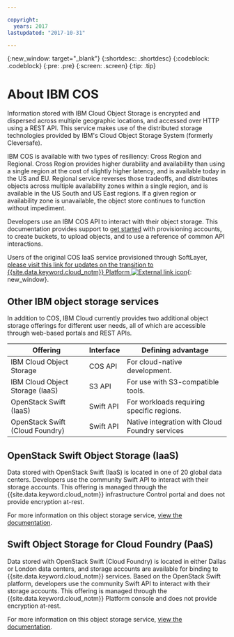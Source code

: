 ```yaml
---

copyright:
  years: 2017
lastupdated: "2017-10-31"

---
```

{:new_window: target="_blank"}
{:shortdesc: .shortdesc}
{:codeblock: .codeblock}
{:pre: .pre}
{:screen: .screen}
{:tip: .tip}


# About IBM COS

Information stored with IBM Cloud Object Storage is encrypted and dispersed across multiple geographic locations, and accessed over HTTP using a REST API. This service makes use of the distributed storage technologies provided by IBM's Cloud Object Storage System (formerly Cleversafe).

IBM COS is available with two types of resiliency: Cross Region and Regional.  Cross Region provides higher durability and availability than using a single region at the cost of slightly higher latency, and is available today in the US and EU. Regional service reverses those tradeoffs, and distributes objects across multiple availability zones within a single region, and is available in the US South and US East regions. If a given region or availability zone is unavailable, the object store continues to function without impediment.

Developers use an IBM COS API to interact with their object storage. This documentation provides support to [get started](docs/cloud-object-storage/index.html#getting-started-console-) with provisioning accounts, to create buckets, to upload objects, and to use a reference of common API interactions.

Users of the original COS IaaS service provisioned through SoftLayer, [please visit this link for updates on the transition to {{site.data.keyword.cloud_notm}} Platform ![External link icon](../icons/launch-glyph.svg "External link icon")](https://ibm-public-cos.github.io/crs-docs/ordering-storage){: new_window}.

<!--MM 11/6: this was the original link, but it doesn't work and I don't see it showing up in the nav to point to, so I picked the external link from the old doc. Nick should investigate this later (docs/services/cloud-object-storage/classic/iaas.html) -->



## Other IBM object storage services

In addition to COS, IBM Cloud currently provides two additional object storage offerings for different user needs, all of which are accessible through web-based portals and REST APIs.

| Offering                        | Interface | Defining advantage                             |
|---------------------------------|-----------|------------------------------------------------|
| IBM Cloud Object Storage        | COS API   | For cloud-native development.                  |
| IBM Cloud Object Storage (IaaS) | S3 API    | For use with S3-compatible tools.              |
| OpenStack Swift (IaaS)          | Swift API | For workloads requiring specific regions.      |
| OpenStack Swift (Cloud Foundry) | Swift API | Native integration with Cloud Foundry services |


## OpenStack Swift Object Storage (IaaS)

Data stored with OpenStack Swift (IaaS) is located in one of 20 global data centers. Developers use the community Swift API to interact with their storage accounts. This offering is managed through the {{site.data.keyword.cloud_notm}} infrastructure Control portal and does not provide encryption at-rest.

For more information on this object storage service, [view the documentation](/docs/infrastructure/objectstorage-swift/index.html).

## Swift Object Storage for Cloud Foundry (PaaS)

Data stored with OpenStack Swift (Cloud Foundry) is located in either Dallas or London data centers, and storage accounts are available for binding to {{site.data.keyword.cloud_notm}} services. Based on the OpenStack Swift platform, developers use the community Swift API to interact with their storage accounts. This offering is managed through the {{site.data.keyword.cloud_notm}} Platform console and does not provide encryption at-rest.

For more information on this object storage service, [view the documentation](/docs/services/ObjectStorage/index.html).
